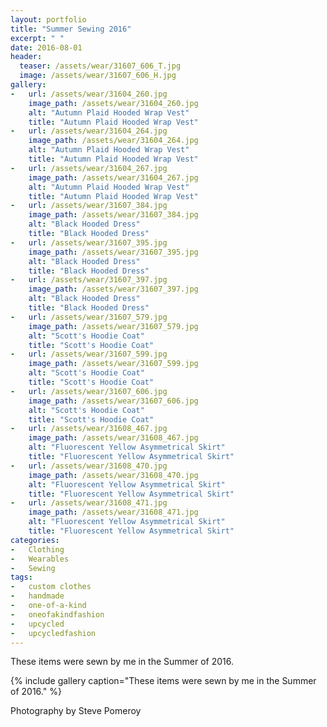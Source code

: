```yaml
---
layout: portfolio
title: "Summer Sewing 2016"
excerpt: " "
date: 2016-08-01
header:
  teaser: /assets/wear/31607_606_T.jpg
  image: /assets/wear/31607_606_H.jpg
gallery:
-   url: /assets/wear/31604_260.jpg
    image_path: /assets/wear/31604_260.jpg
    alt: "Autumn Plaid Hooded Wrap Vest"
    title: "Autumn Plaid Hooded Wrap Vest"
-   url: /assets/wear/31604_264.jpg
    image_path: /assets/wear/31604_264.jpg
    alt: "Autumn Plaid Hooded Wrap Vest"
    title: "Autumn Plaid Hooded Wrap Vest"
-   url: /assets/wear/31604_267.jpg
    image_path: /assets/wear/31604_267.jpg
    alt: "Autumn Plaid Hooded Wrap Vest"
    title: "Autumn Plaid Hooded Wrap Vest"
-   url: /assets/wear/31607_384.jpg
    image_path: /assets/wear/31607_384.jpg
    alt: "Black Hooded Dress"
    title: "Black Hooded Dress"
-   url: /assets/wear/31607_395.jpg
    image_path: /assets/wear/31607_395.jpg
    alt: "Black Hooded Dress"
    title: "Black Hooded Dress"
-   url: /assets/wear/31607_397.jpg
    image_path: /assets/wear/31607_397.jpg
    alt: "Black Hooded Dress"
    title: "Black Hooded Dress"
-   url: /assets/wear/31607_579.jpg
    image_path: /assets/wear/31607_579.jpg
    alt: "Scott's Hoodie Coat"
    title: "Scott's Hoodie Coat"
-   url: /assets/wear/31607_599.jpg
    image_path: /assets/wear/31607_599.jpg
    alt: "Scott's Hoodie Coat"
    title: "Scott's Hoodie Coat"
-   url: /assets/wear/31607_606.jpg
    image_path: /assets/wear/31607_606.jpg
    alt: "Scott's Hoodie Coat"
    title: "Scott's Hoodie Coat"
-   url: /assets/wear/31608_467.jpg
    image_path: /assets/wear/31608_467.jpg
    alt: "Fluorescent Yellow Asymmetrical Skirt"
    title: "Fluorescent Yellow Asymmetrical Skirt"
-   url: /assets/wear/31608_470.jpg
    image_path: /assets/wear/31608_470.jpg
    alt: "Fluorescent Yellow Asymmetrical Skirt"
    title: "Fluorescent Yellow Asymmetrical Skirt"
-   url: /assets/wear/31608_471.jpg
    image_path: /assets/wear/31608_471.jpg
    alt: "Fluorescent Yellow Asymmetrical Skirt"
    title: "Fluorescent Yellow Asymmetrical Skirt"
categories:
-   Clothing
-   Wearables
-   Sewing
tags:
-   custom clothes
-   handmade
-   one-of-a-kind
-   oneofakindfashion
-   upcycled
-   upcycledfashion
---
```


These items were sewn by me in the Summer of 2016.

{% include gallery caption="These items were sewn by me in the Summer of 2016." %}

Photography by Steve Pomeroy <a class="social" href="https://twitter.com/xxv" target="_blank" rel="noopener noreferrer"><i class="fa fa-fw fa-twitter"></i></a>
